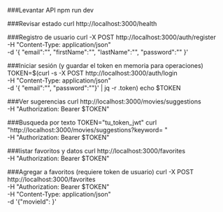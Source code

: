 ###Levantar API
npm run dev

###Revisar estado
curl http://localhost:3000/health

###Registro de usuario
curl -X POST http://localhost:3000/auth/register \
 -H "Content-Type: application/json" \
 -d '{ "email":"",
"firstName":"",
"lastName":"",
"password":""
}'

###Iniciar sesión (y guardar el token en memoria para operaciones)
TOKEN=$(curl -s -X POST http://localhost:3000/auth/login \
 -H "Content-Type: application/json" \
 -d '{ "email":"",
"password":""}' | jq -r .token)
echo $TOKEN

###Ver sugerencias
curl http://localhost:3000/movies/suggestions \
 -H "Authorization: Bearer $TOKEN"

###Busqueda por texto
TOKEN="tu_token_jwt"
curl "http://localhost:3000/movies/suggestions?keyword= " \
 -H "Authorization: Bearer $TOKEN"

###listar favoritos y datos
curl http://localhost:3000/favorites \
 -H "Authorization: Bearer $TOKEN"

###Agregar a favoritos (requiere token de usuario)
curl -X POST http://localhost:3000/favorites \
 -H "Authorization: Bearer $TOKEN" \
 -H "Content-Type: application/json" \
 -d '{"movieId":
}'
